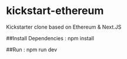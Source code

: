 # kickstart-ethereum
Kickstarter clone based on Ethereum &amp; Next.JS

##Install Dependencies : 
npm install

##Run : 
npm run dev 
